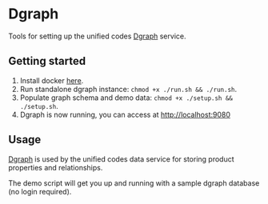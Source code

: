 # Dgraph

Tools for setting up the unified codes [Dgraph](http://dgraph.io) service. 

## Getting started

1. Install docker [here](https://docs.docker.com/get-docker/).
2. Run standalone dgraph instance: `chmod +x ./run.sh && ./run.sh`.
3. Populate graph schema and demo data: `chmod +x ./setup.sh && ./setup.sh`.
4. Dgraph is now running, you can access at [http://localhost:9080](http://localhost:9080)

## Usage

[Dgraph](http://dgraph.io) is used by the unified codes data service for storing product properties and relationships.

The demo script will get you up and running with a sample dgraph database (no login required).
